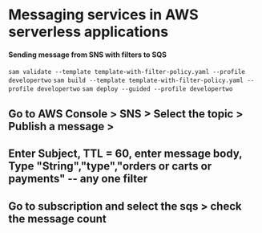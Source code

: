 # Messaging services in AWS serverless applications
#### Sending message from SNS with filters to SQS
####  
`sam validate --template template-with-filter-policy.yaml --profile developertwo`
`sam build --template template-with-filter-policy.yaml --profile developertwo`
`sam deploy --guided --profile developertwo`

## Go to AWS Console > SNS > Select the topic > Publish a message > 
## Enter Subject, TTL = 60, enter message body, Type "String","type","orders or carts or payments" -- any one filter
## Go to subscription and select the sqs > check the message count



